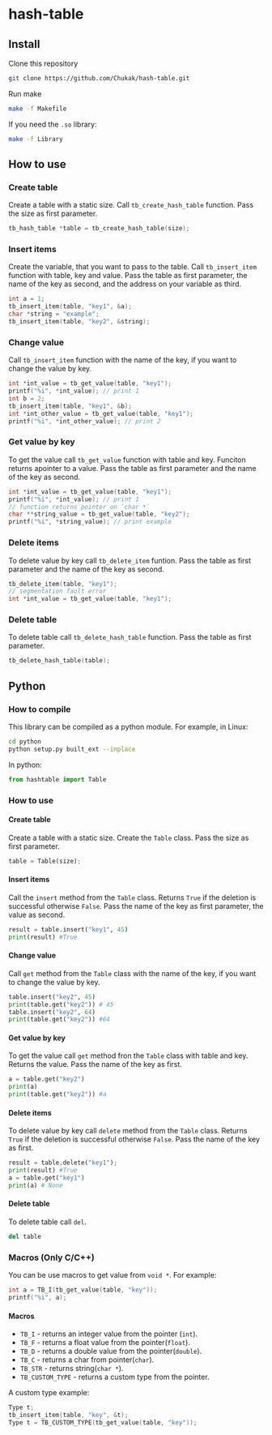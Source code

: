 # hash-table

## Install
Clone this repository 
```bash
git clone https://github.com/Chukak/hash-table.git
```
Run make
```bash
make -f Makefile
```
If you need the `.so` library:
```bash
make -f Library
```

## How to use
### Create table
Create a table with a static size. Call `tb_create_hash_table` function. Pass the size as first parameter.
```c
tb_hash_table *table = tb_create_hash_table(size);
```

### Insert items
Create the variable, that you want to pass to the table. 
Call `tb_insert_item` function with table, key and value. 
Pass the table as first parameter, the name of the key as second, and the address on your variable as third.
```c
int a = 1;
tb_insert_item(table, "key1", &a);
char *string = "example";
tb_insert_item(table, "key2", &string);
```

### Change value
Call `tb_insert_item` function with the name of the key, if you want to change the value by key.
```c
int *int_value = tb_get_value(table, "key1");
printf("%i", *int_value); // print 1
int b = 2;
tb_insert_item(table, "key1", &b);
int *int_other_value = tb_get_value(table, "key1");
printf("%i", *int_other_value); // print 2
```
### Get value by key
To get the value call `tb_get_value` function with table and key. Funciton returns apointer to a value.
Pass the table as first parameter and the name of the key as second.

```c
int *int_value = tb_get_value(table, "key1");
printf("%i", *int_value); // print 1
// function returns pointer on `char *`
char **string_value = tb_get_value(table, "key2");
printf("%i", *string_value); // print example
```

### Delete items
To delete value by key call `tb_delete_item` funtion. 
Pass the table as first parameter and the name of the key as second.
```c
tb_delete_item(table, "key1");
// segmentation fault error
int *int_value = tb_get_value(table, "key1");
```

### Delete table
To delete table call `tb_delete_hash_table` function. Pass the table as first parameter.
```c
tb_delete_hash_table(table);
```

## Python
### How to compile
This library can be compiled as a python module. For example, in Linux:
```bash
cd python
python setup.py built_ext --inplace
```
In python:
```python
from hashtable import Table
```

### How to use
#### Create table
Create a table with a static size. Create the `Table` class. Pass the size as first parameter.
```python
table = Table(size);
```

#### Insert items
Call the `insert` method from the `Table` class. Returns `True` if the deletion is successful otherwise `False`. Pass the name of the key as first parameter, the value as second. 
```python
result = table.insert("key1", 45)
print(result) #True
```

#### Change value
Call `get` method from the `Table` class with the name of the key, if you want to change the value by key.
```python
table.insert("key2", 45)
print(table.get("key2")) # 45
table.insert("key2", 64)
print(table.get("key2")) #64
```
#### Get value by key
To get the value call `get` method fron the `Table` class with table and key. Returns the value.
Pass the name of the key as first.

```python
a = table.get("key2")
print(a) 
print(table.get("key2")) #a
```

#### Delete items
To delete value by key call `delete` method from the `Table` class. Returns `True` if the deletion is successful otherwise `False`. Pass the name of the key as first.
```python
result = table.delete("key1");
print(result) #True
a = table.get("key1")
print(a) # None
```

#### Delete table
To delete table call `del`. 
```python
del table
```


### Macros (Only C/C++)
You can be use macros to get value from `void *`. For example:
```c
int a = TB_I(tb_get_value(table, "key"));
printf("%i", a);
```
#### Macros
* `TB_I` - returns an integer value from the pointer (`int`).
* `TB_F` - returns a float value from the pointer(`float`).
* `TB_D` - returns a double value from the pointer(`double`).
* `TB_C` - returns a char from pointer(`char`).
* `TB_STR` - returns string(`char *`).
* `TB_CUSTOM_TYPE` - returns a custom type from the pointer. 

A custom type example:
```c
Type t;
tb_insert_item(table, "key", &t);
Type t = TB_CUSTOM_TYPE(tb_get_value(table, "key"));
```



